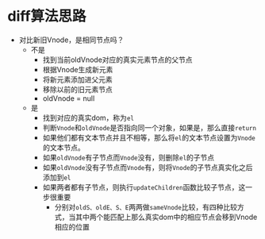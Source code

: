# diff算法思路

- 对比新旧Vnode，是相同节点吗？
  - 不是
    - 找到当前oldVnode对应的真实元素节点的父节点
    - 根据Vnode生成新元素
    - 将新元素添加进父元素
    - 移除以前的旧元素节点
    - oldVnode = null
  - 是
    - 找到对应的真实dom，称为`el`
    - 判断`Vnode`和`oldVnode`是否指向同一个对象，如果是，那么直接`return`
    - 如果他们都有文本节点并且不相等，那么将`el`的文本节点设置为`Vnode`的文本节点。
    - 如果`oldVnode`有子节点而`Vnode`没有，则删除`el`的子节点
    - 如果`oldVnode`没有子节点而`Vnode`有，则将`Vnode`的子节点真实化之后添加到`el`
    - 如果两者都有子节点，则执行`updateChildren`函数比较子节点，这一步很重要
      - 分别对`oldS、oldE、S、E`两两做`sameVnode`比较，有四种比较方式，当其中两个能匹配上那么真实dom中的相应节点会移到Vnode相应的位置

